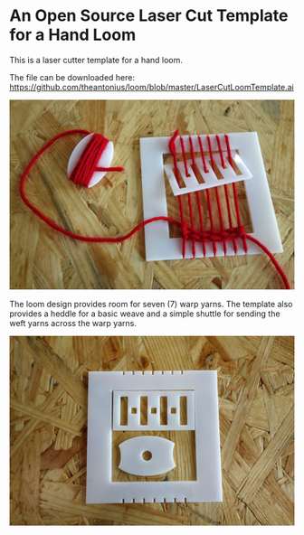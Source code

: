 # An Open Source Laser Cut Template for a Hand Loom

This is a laser cutter template for a hand loom.

The file can be downloaded here: https://github.com/theantonius/loom/blob/master/LaserCutLoomTemplate.ai

![Loom image 1](/img/002.jpg)

The loom design provides room for seven (7) warp yarns. The template also provides a heddle for a basic weave and a simple shuttle for sending the weft yarns across the warp yarns.

![Loom image 1](/img/001.jpg)
